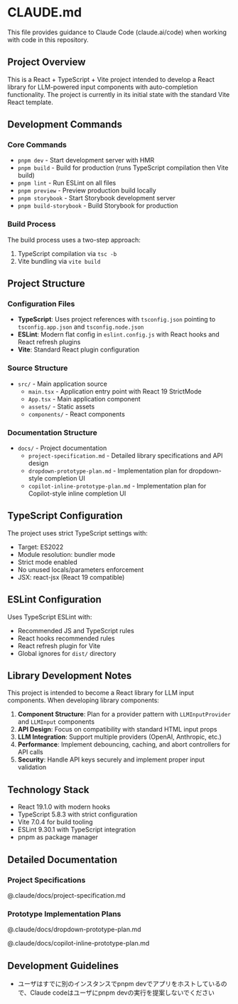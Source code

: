 # CLAUDE.md

This file provides guidance to Claude Code (claude.ai/code) when working with code in this repository.

## Project Overview

This is a React + TypeScript + Vite project intended to develop a React library for LLM-powered input components with auto-completion functionality. The project is currently in its initial state with the standard Vite React template.

## Development Commands

### Core Commands

- `pnpm dev` - Start development server with HMR
- `pnpm build` - Build for production (runs TypeScript compilation then Vite build)
- `pnpm lint` - Run ESLint on all files
- `pnpm preview` - Preview production build locally
- `pnpm storybook` - Start Storybook development server
- `pnpm build-storybook` - Build Storybook for production

### Build Process

The build process uses a two-step approach:

1. TypeScript compilation via `tsc -b`
2. Vite bundling via `vite build`

## Project Structure

### Configuration Files

- **TypeScript**: Uses project references with `tsconfig.json` pointing to `tsconfig.app.json` and `tsconfig.node.json`
- **ESLint**: Modern flat config in `eslint.config.js` with React hooks and React refresh plugins
- **Vite**: Standard React plugin configuration

### Source Structure

- `src/` - Main application source
  - `main.tsx` - Application entry point with React 19 StrictMode
  - `App.tsx` - Main application component
  - `assets/` - Static assets
  - `components/` - React components

### Documentation Structure

- `docs/` - Project documentation
  - `project-specification.md` - Detailed library specifications and API design
  - `dropdown-prototype-plan.md` - Implementation plan for dropdown-style completion UI
  - `copilot-inline-prototype-plan.md` - Implementation plan for Copilot-style inline completion UI

## TypeScript Configuration

The project uses strict TypeScript settings with:

- Target: ES2022
- Module resolution: bundler mode
- Strict mode enabled
- No unused locals/parameters enforcement
- JSX: react-jsx (React 19 compatible)

## ESLint Configuration

Uses TypeScript ESLint with:

- Recommended JS and TypeScript rules
- React hooks recommended rules
- React refresh plugin for Vite
- Global ignores for `dist/` directory

## Library Development Notes

This project is intended to become a React library for LLM input components. When developing library components:

1. **Component Structure**: Plan for a provider pattern with `LLMInputProvider` and `LLMInput` components
2. **API Design**: Focus on compatibility with standard HTML input props
3. **LLM Integration**: Support multiple providers (OpenAI, Anthropic, etc.)
4. **Performance**: Implement debouncing, caching, and abort controllers for API calls
5. **Security**: Handle API keys securely and implement proper input validation

## Technology Stack

- React 19.1.0 with modern hooks
- TypeScript 5.8.3 with strict configuration
- Vite 7.0.4 for build tooling
- ESLint 9.30.1 with TypeScript integration
- pnpm as package manager

## Detailed Documentation

### Project Specifications

@.claude/docs/project-specification.md

### Prototype Implementation Plans

@.claude/docs/dropdown-prototype-plan.md

@.claude/docs/copilot-inline-prototype-plan.md

## Development Guidelines

- ユーザはすでに別のインスタンスでpnpm devでアプリをホストしているので、Claude codeはユーザにpnpm devの実行を提案しないでください